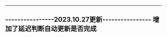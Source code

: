 ---------------------------------------------
----------------2023.10.27更新----------------
增加了延迟判断自动更新是否完成
---------------------------------------------